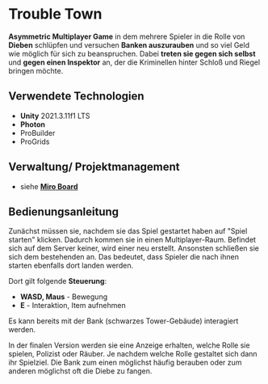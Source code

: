 # Trouble Town

__Asymmetric Multiplayer Game__ in dem mehrere Spieler in die Rolle von __Dieben__ schlüpfen und versuchen __Banken auszurauben__ und so viel Geld wie möglich für sich zu beanspruchen. Dabei __treten sie gegen sich selbst__ und __gegen einen Inspektor__ an, der die Kriminellen hinter Schloß und Riegel bringen möchte.

## Verwendete Technologien

- __Unity__ 2021.3.11f1 LTS
- __Photon__
- ProBuilder
- ProGrids

## Verwaltung/ Projektmanagement

- siehe [__Miro Board__](https://miro.com/app/board/uXjVPElktB8=/?share_link_id=987341971219)

## Bedienungsanleitung

Zunächst müssen sie, nachdem sie das Spiel gestartet haben auf "Spiel starten" klicken. 
Dadurch kommen sie in einen Multiplayer-Raum. Befindet sich auf dem Server keiner, wird einer neu erstellt. Ansonsten schließen sie sich dem bestehenden an.
Das bedeutet, dass Spieler die nach ihnen starten ebenfalls dort landen werden.

Dort gilt folgende __Steuerung__:
 - __WASD, Maus__ - Bewegung
 - __E__ - Interaktion, Item aufnehmen

Es kann bereits mit der Bank (schwarzes Tower-Gebäude) interagiert werden.

In der finalen Version werden sie eine Anzeige erhalten, welche Rolle sie spielen, Polizist oder Räuber.
Je nachdem welche Rolle gestaltet sich dann ihr Spielziel. Die Bank zum einen möglichst häufig berauben oder zum anderen möglichst oft die Diebe zu fangen.
